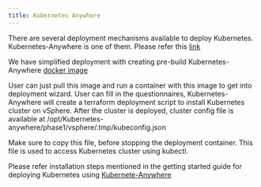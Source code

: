 ```yaml
---
title: Kubernetes Anywhere
---
```


There are several deployment mechanisms available to deploy Kubernetes. Kubernetes-Anywhere is one of them. Please refer this [link](https://github.com/Kubernetes/Kubernetes-anywhere) 
 
We have simplified deployment with creating pre-build Kubernetes-Anywhere [docker image](https://hub.docker.com/r/cnastorage/kubernetes-anywhere/)
 
User can just pull this image and run a container with this image to get into deployment wizard. User can fill in the questionnaires, Kubernetes-Anywhere will create a terraform deployment script to install Kubernetes cluster on vSphere.
After the cluster is deployed, cluster config file is available at /opt/Kubernetes-anywhere/phase1/vsphere/.tmp/kubeconfig.json
 
Make sure to copy this file, before stopping the deployment container. This file is used to access Kubernetes cluster using kubectl.
 
Please refer installation steps mentioned in the getting started guide for deploying Kubernetes using [Kubernete-Anywhere](https://github.com/Kubernetes/Kubernetes-anywhere/blob/master/phase1/vsphere/README.md#prerequisites) 
 
